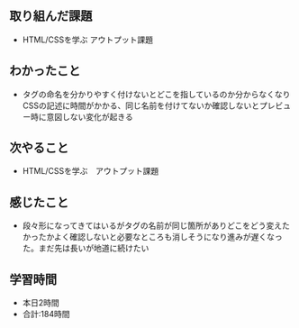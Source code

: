## 取り組んだ課題
- HTML/CSSを学ぶ アウトプット課題
## わかったこと
- タグの命名を分かりやすく付けないとどこを指しているのか分からなくなりCSSの記述に時間がかかる、同じ名前を付けてないか確認しないとプレビュー時に意図しない変化が起きる
## 次やること
- HTML/CSSを学ぶ　アウトプット課題
## 感じたこと
- 段々形になってきてはいるがタグの名前が同じ箇所がありどこをどう変えたかったかよく確認しないと必要なところも消しそうになり進みが遅くなった。まだ先は長いが地道に続けたい
## 学習時間　
- 本日2時間<br>
- 合計:184時間
